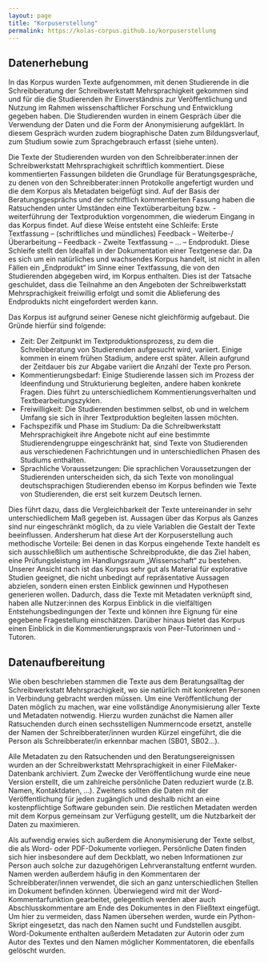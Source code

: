 ```yaml
---
layout: page
title: "Korpuserstellung"
permalink: https://kolas-corpus.github.io/korpuserstellung
---
```


## Datenerhebung

In das Korpus wurden Texte aufgenommen, mit denen Studierende in die Schreibberatung der Schreibwerkstatt Mehrsprachigkeit gekommen sind und für die die Studierenden ihr Einverständnis zur Veröffentlichung und Nutzung im Rahmen wissenschaftlicher Forschung und Entwicklung gegeben haben. Die Studierenden wurden in einem Gespräch über die Verwendung der Daten und die Form der Anonymisierung aufgeklärt. In diesem Gespräch wurden zudem biographische Daten zum Bildungsverlauf, zum Studium sowie zum Sprachgebrauch erfasst (siehe unten).

Die Texte der Studierenden wurden von den Schreibberater:innen der Schreibwerkstatt Mehrsprachigkeit schriftlich kommentiert. Diese kommentierten Fassungen bildeten die Grundlage für Beratungsgespräche, zu denen von den Schreibberater:innen Protokolle angefertigt wurden und die dem Korpus als Metadaten beigefügt sind. Auf der Basis der Beratungsgesprächs und der schriftlich kommentierten Fassung haben die Ratsuchenden unter Umständen eine Textüberarbeitung bzw. -weiterführung der Textproduktion vorgenommen, die wiederum Eingang in das Korpus findet. Auf diese Weise entsteht eine Schleife: Erste Textfassung – (schriftliches und mündliches) Feedback – Weiterbe-/Überarbeitung – Feedback - Zweite Textfassung – … – Endprodukt. Diese Schleife stellt den Idealfall in der Dokumentation einer Textgenese dar. Da es sich um ein natürliches und wachsendes Korpus handelt, ist nicht in allen Fällen ein „Endprodukt“ im Sinne einer Textfassung, die von den Studierenden abgegeben wird, im Korpus enthalten. Dies ist der Tatsache geschuldet, dass die Teilnahme an den Angeboten der Schreibwerkstatt Mehrsprachigkeit freiwillig erfolgt und somit die Ablieferung des Endprodukts nicht eingefordert werden kann.

Das Korpus ist aufgrund seiner Genese nicht gleichförmig aufgebaut. Die Gründe hierfür sind folgende:
- Zeit: Der Zeitpunkt im Textproduktionsprozess, zu dem die Schreibberatung von Studierenden aufgesucht wird, variiert. Einige kommen in einem frühen Stadium, andere erst später. Allein aufgrund der Zeitdauer bis zur Abgabe variiert die Anzahl der Texte pro Person.
- Kommentierungsbedarf: Einige Studierende lassen sich im Prozess der Ideenfindung und Strukturierung begleiten, andere haben konkrete Fragen. Dies führt zu unterschiedlichem Kommentierungsverhalten und Textbearbeitungszyklen.
- Freiwilligkeit: Die Studierenden bestimmen selbst, ob und in welchem Umfang sie sich in ihrer Textproduktion begleiten lassen möchten.
- Fachspezifik und Phase im Studium: Da die Schreibwerkstatt Mehrsprachigkeit ihre Angebote nicht auf eine bestimmte Studierendengruppe eingeschränkt hat, sind Texte von Studierenden aus verschiedenen Fachrichtungen und in unterschiedlichen Phasen des Studiums enthalten.
- Sprachliche Voraussetzungen: Die sprachlichen Voraussetzungen der Studierenden unterscheiden sich, da sich Texte von monolingual deutschsprachigen Studierenden ebenso im Korpus befinden wie Texte von Studierenden, die erst seit kurzem Deutsch lernen.

Dies führt dazu, dass die Vergleichbarkeit der Texte untereinander in sehr unterschiedlichem Maß gegeben ist. Aussagen über das Korpus als Ganzes sind nur eingeschränkt möglich, da zu viele Variablen die Gestalt der Texte beeinflussen. Andersherum hat diese Art der Korpuserstellung auch methodische Vorteile: Bei denen in das Korpus eingehende Texte handelt es sich ausschließlich um authentische Schreibprodukte, die das Ziel haben, eine Prüfungsleistung im Handlungsraum „Wissenschaft“ zu bestehen. Unserer Ansicht nach ist das Korpus sehr gut als Material für explorative Studien geeignet, die nicht unbedingt auf repräsentative Aussagen abzielen, sondern einen ersten Einblick gewinnen und Hypothesen generieren wollen. Dadurch, dass die Texte  mit Metadaten verknüpft sind, haben alle Nutzer:innen des Korpus Einblick in die vielfältigen Entstehungsbedingungen der Texte und können ihre Eignung für eine gegebene Fragestellung einschätzen. Darüber hinaus bietet das Korpus einen Einblick in die Kommentierungspraxis von Peer-Tutorinnen und -Tutoren.

## Datenaufbereitung

Wie oben beschrieben stammen die Texte aus dem Beratungsalltag der Schreibwerkstatt Mehrsprachigkeit, wo sie natürlich mit konkreten Personen in Verbindung gebracht werden müssen. Um eine Veröffentlichung der Daten möglich zu machen, war eine vollständige Anonymisierung aller Texte und Metadaten notwendig. Hierzu wurden zunächst die Namen aller Ratsuchenden durch einen sechsstelligen Nummerncode ersetzt, anstelle der Namen der Schreibberater/innen wurden Kürzel eingeführt, die die Person als Schreibberater/in erkennbar machen (SB01, SB02…).

Alle Metadaten zu den Ratsuchenden und den Beratungsereignissen wurden an der Schreibwerkstatt Mehrsprachigkeit in einer FileMaker-Datenbank archiviert. Zum Zwecke der Veröffentlichung wurde eine neue Version erstellt, die um zahlreiche persönliche Daten reduziert wurde (z.B. Namen, Kontaktdaten, …). Zweitens sollten die Daten mit der Veröffentlichung für jeden zugänglich und deshalb nicht an eine kostenpflichtige Software gebunden sein. Die restlichen Metadaten werden mit dem Korpus gemeinsam zur Verfügung gestellt, um die Nutzbarkeit der Daten zu maximieren.

Als aufwendig erwies sich außerdem die Anonymisierung der Texte selbst, die als Word- oder PDF-Dokumente vorliegen. Persönliche Daten finden sich hier insbesondere auf dem Deckblatt, wo neben Informationen zur Person auch solche zur dazugehörigen Lehrveranstaltung entfernt wurden. Namen werden außerdem häufig in den Kommentaren der Schreibberater/innen verwendet, die sich an ganz unterschiedlichen Stellen im Dokument befinden können. Überwiegend wird mit der Word-Kommentarfunktion gearbeitet, gelegentlich werden aber auch Abschlusskommentare am Ende des Dokumentes in den Fließtext eingefügt. Um hier zu vermeiden, dass Namen übersehen werden, wurde ein Python-Skript eingesetzt, das nach den Namen sucht und Fundstellen ausgibt. Word-Dokumente enthalten außerdem Metadaten zur Autorin oder zum Autor des Textes und den Namen möglicher Kommentatoren, die ebenfalls gelöscht wurden.
